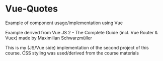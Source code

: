 # Vue-Quotes
Example of component usage/implementation using Vue

Example derived from Vue JS 2 - The Complete Guide (incl. Vue Router &amp; Vuex) made by Maximilian Schwarzmüller

This is my (JS/Vue side) implementation of the second project of this course. CSS styling was used/derived from the course materials
